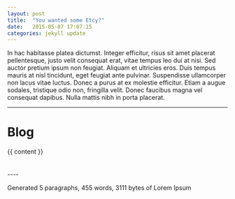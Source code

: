 ```yaml
---
layout: post
title:  "You wanted some Etcy?"
date:   2015-05-07 17:07:15
categories: jekyll update
---
```

In hac habitasse platea dictumst. Integer efficitur, risus sit amet placerat pellentesque, justo velit consequat erat, vitae tempus leo dui at nisi. Sed auctor pretium ipsum non feugiat. Aliquam et ultricies eros. Duis tempus mauris at nisl tincidunt, eget feugiat ante pulvinar. Suspendisse ullamcorper non lacus vitae luctus. Donec a purus at ex molestie efficitur. Etiam a augue sodales, tristique odio non, fringilla velit. Donec faucibus magna vel consequat dapibus. Nulla mattis nibh in porta placerat.

<!--more-->

----
<div id="content" class="row tbd">
    <div class="col-lg-12" style="margin-bottom: 35px">
        <h1 class="section-header">Blog</h1>
        <article class="post-content">
          {{ content }}
        </article>
    </div>
</div>
----

Generated 5 paragraphs, 455 words, 3111 bytes of Lorem Ipsum
